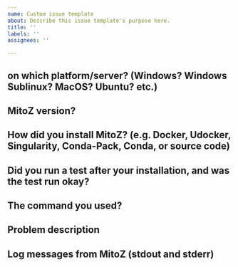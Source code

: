 ```yaml
---
name: Custom issue template
about: Describe this issue template's purpose here.
title: ''
labels: ''
assignees: ''

---
```


## on which platform/server? (Windows? Windows Sublinux? MacOS? Ubuntu? etc.)

## MitoZ version?

## How did you install MitoZ? (e.g. Docker, Udocker, Singularity, Conda-Pack, Conda, or source code)

## Did you run a test after your installation, and was the test run okay?

## The command you used?

## Problem description

## Log messages from MitoZ (stdout and stderr)
